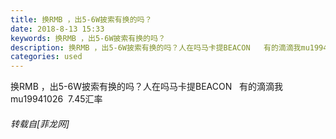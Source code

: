 ```yaml
---
title: 换RMB ，出5-6W披索有换的吗？
date: 2018-8-13 15:33
keywords: 换RMB ，出5-6W披索有换的吗？
description: 换RMB ，出5-6W披索有换的吗？人在吗马卡提BEACON   有的滴滴我mu19941026  7.45汇率
categories: used
---
```

<td class="t_f" id="postmessage_1635100">

换RMB ，出5-6W披索有换的吗？人在吗马卡提BEACON   有的滴滴我mu19941026  7.45汇率</td>
###### 转载自[菲龙网]